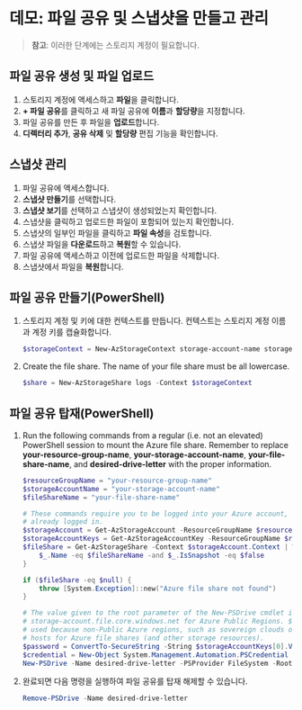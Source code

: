 # <a name="demonstration-create-and-manage-file-shares-and-snapshots"></a>데모: 파일 공유 및 스냅샷을 만들고 관리

>**참고**: 이러한 단계에는 스토리지 계정이 필요합니다. 

## <a name="create-a-file-share-and-upload-a-file"></a>파일 공유 생성 및 파일 업로드

1. 스토리지 계정에 액세스하고 **파일**을 클릭합니다.
2. **+ 파일 공유**를 클릭하고 새 파일 공유에 **이름**과 **할당량**을 지정합니다.
3. 파일 공유를 만든 후 파일을 **업로드**합니다. 
4. **디렉터리 추가**, **공유 삭제** 및 **할당량** 편집 기능을 확인합니다.

## <a name="manage-snapshots"></a>스냅샷 관리

1. 파일 공유에 액세스합니다.
1. **스냅샷 만들기**를 선택합니다.
1. **스냅샷 보기**를 선택하고 스냅샷이 생성되었는지 확인합니다.
1. 스냅샷을 클릭하고 업로드한 파일이 포함되어 있는지 확인합니다.
1. 스냅샷의 일부인 파일을 클릭하고 **파일 속성**을 검토합니다. 
1. 스냅샷 파일을 **다운로드**하고 **복원**할 수 있습니다. 
1. 파일 공유에 액세스하고 이전에 업로드한 파일을 삭제합니다.
1. 스냅샷에서 파일을 **복원**합니다. 
 
## <a name="create-a-file-share-powershell"></a>파일 공유 만들기(PowerShell)

1. 스토리지 계정 및 키에 대한 컨텍스트를 만듭니다. 컨텍스트는 스토리지 계정 이름과 계정 키를 캡슐화합니다.

    ```PowerShell
    $storageContext = New-AzStorageContext storage-account-name storage-account-key
    ```

2. Create the file share. The name of your file share must be all lowercase.

    ```PowerShell
    $share = New-AzStorageShare logs -Context $storageContext
    ```

## <a name="mount-a-file-share-powershell"></a>파일 공유 탑재(PowerShell)

1. Run the following commands from a regular (i.e. not an elevated) PowerShell session to mount the Azure file share. Remember to replace <bpt id="p1">**</bpt>your-resource-group-name<ept id="p1">**</ept>, <bpt id="p2">**</bpt>your-storage-account-name<ept id="p2">**</ept>, <bpt id="p3">**</bpt>your-file-share-name<ept id="p3">**</ept>, and <bpt id="p4">**</bpt>desired-drive-letter<ept id="p4">**</ept> with the proper information.

    ```PowerShell
    $resourceGroupName = "your-resource-group-name"
    $storageAccountName = "your-storage-account-name"
    $fileShareName = "your-file-share-name"

    # These commands require you to be logged into your Azure account, run Login-AzAccount if you haven't
    # already logged in.
    $storageAccount = Get-AzStorageAccount -ResourceGroupName $resourceGroupName -Name $storageAccountName
    $storageAccountKeys = Get-AzStorageAccountKey -ResourceGroupName $resourceGroupName -Name $storageAccountName
    $fileShare = Get-AzStorageShare -Context $storageAccount.Context | Where-Object { 
        $_.Name -eq $fileShareName -and $_.IsSnapshot -eq $false
    }

    if ($fileShare -eq $null) {
        throw [System.Exception]::new("Azure file share not found")
    }

    # The value given to the root parameter of the New-PSDrive cmdlet is the host address for the storage account, 
    # storage-account.file.core.windows.net for Azure Public Regions. $fileShare.StorageUri.PrimaryUri.Host is 
    # used because non-Public Azure regions, such as sovereign clouds or Azure Stack deployments, will have different 
    # hosts for Azure file shares (and other storage resources).
    $password = ConvertTo-SecureString -String $storageAccountKeys[0].Value -AsPlainText -Force
    $credential = New-Object System.Management.Automation.PSCredential -ArgumentList "AZURE\$($storageAccount.StorageAccountName)", $password
    New-PSDrive -Name desired-drive-letter -PSProvider FileSystem -Root "\\$($fileShare.StorageUri.PrimaryUri.Host)\$($fileShare.Name)" -Credential $credential -Persist
    ```

2. 완료되면 다음 명령을 실행하여 파일 공유를 탑재 해제할 수 있습니다.

    ```PowerShell
    Remove-PSDrive -Name desired-drive-letter
    ```